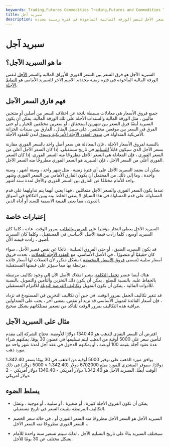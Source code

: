 ```yaml
---
keywords: Trading,Futures Commodities Trading,Futures and Commodities Trading
title: سبريد آجل
description: السبريد الآجل هو فرق السعر بين السعر الفوري للأوراق المالية والسعر الآجل لنفس الورقة المالية المأخوذة في فترة زمنية محددة.
---
```


# سبريد آجل
## ما هو السبريد الآجل؟

السبريد الآجل هو فرق السعر بين السعر الفوري للأوراق المالية والسعر [الآجل](/forwardcontract) لنفس الورقة المالية المأخوذة في فترة زمنية محددة. الاسم الآخر للسبريد الأمامي هو [النقاط الآجلة](/forwardpoints).

## فهم فارق السعر الآجل

جميع فروق الأسعار هي معادلات بسيطة ناتجة عن اختلاف السعر بين أصلين أو منتجين ماليين ، مثل الورقة المالية والسندات الآجلة على تلك الورقة المالية. يمكن أن يكون السبريد أيضًا فرق السعر بين شهرين استحقاق ، أو سعرين مختلفين للخيار [،](/strikeprice) أو حتى الفرق في السعر بين موقعين مختلفين. على سبيل المثال ، الفارق بين سندات الخزانة الأمريكية المتداولة في [سوق العقود الآجلة الأمريكية وسوق](/futures) لندن للعقود الآجلة.

بالنسبة لفروق الأسعار الآجلة ، فإن المعادلة هي سعر أصل واحد بالسعر الفوري مقارنة بسعر الآجل الذي سيكون قابلاً [للتسليم](/deliverables) في تاريخ مستقبلي. إذا كان السعر الآجل أعلى من السعر الفوري ، فإن المعادلة هي السعر الآجل مطروحًا منه السعر الفوري. إذا كان السعر الفوري أعلى من السعر الآجل ، فإن السبريد هو السعر الفوري مطروحًا منه السعر الآجل.

يمكن أن يعتمد السبريد الآجل على أي فترة زمنية ، مثل شهر واحد ، وستة أشهر ، وسنة واحدة ، وما إلى ذلك. من المحتمل أن يكون الفارق الأمامي بين السعر الفوري وشهر واحد للأمام مختلفًا عن الفارق بين السعر الفوري والآجل لمدة ستة أشهر.

عندما يكون السعر الفوري والسعر الآجل متماثلين ، فهذا يعني أنهما يتم تداولهما على قدم المساواة. على قدم المساواة في هذا السياق لا ينبغي الخلط بينه وبين التكافؤ في أسواق الديون ، مما يعني القيمة الاسمية للسند أو أداة الدين.

## إعتبارات خاصة

السبريد الآجل يعطي التجار مؤشرا على [العرض والطلب](/law-of-supply-demand) بمرور الوقت. عادة ، كلما كان السبريد أوسع ، كلما زادت قيمة الأصل الأساسي في المستقبل ، وكلما كان السبريد أضيق ، زادت قيمته الآن.

قد يكون السبريد الضيق ، أو حتى الفروق السلبية ، ناتجًا عن نقص قصير الأجل ، سواء كان حقيقيًا أو متصورًا ، في الأصل الأساسي. مع [العقود الآجلة للعملات](/currencyforward) ، تحدث فروق أسعار سلبية (تسمى [فروق الأسعار المخفضة](/discount-spread) ) بشكل متكرر لأن العملات لها أسعار فائدة مرتبطة بها مما سيؤثر على قيمتها المستقبلية.

هناك أيضا عنصر [تحمل التكلفة](/carrying-costs). يشير امتلاك الأصل الآن إلى وجود تكاليف مرتبطة بالحفاظ عليه. بالنسبة للسلع ، يمكن أن يكون ذلك التخزين والتأمين والتمويل. بالنسبة للأدوات المالية ، يمكن أن يكون التمويل [وتكاليف الفرصة البديلة](/opportunitycost) للالتزام المستقبلي.

قد تتغير تكاليف الحمل بمرور الوقت. في حين أن تكاليف التخزين في المستودع قد تزداد ، فإن أسعار الفائدة لتمويل الأساسي قد تزيد أو تنقص. بمعنى آخر ، يجب على المتداولين مراقبة هذه التكاليف بمرور الوقت للتأكد من تسعير ممتلكاتهم بشكل صحيح.

## مثال على السبريد الآجل

افترض أن السعر النقدي للذهب هو 1340.40 دولارًا للأونصة. تحتاج الشركة إلى مقدم لتأمين سعر على 5000 أوقية من الذهب ليتم تسليمها في غضون 30 يومًا. يمكنهم شراء عدة عقود آجلة بقيمة 100 أونصة ، أو يمكنهم الدخول في عقد آجل لمدة شهر واحد مع مورد ذهب.

يوافق مورد الذهب على توفير 5000 أوقية من الذهب في 30 يومًا بسعر 1،342.40 دولارًا. سيوفر المشتري للمورد مبلغ 6702000 دولار (1،342.40 × 5000 دولار) في ذلك الوقت أيضًا. السبريد الآجل هو 1،342.40 دولار أمريكي - 1340.40 دولار أمريكي = 2 دولار أمريكي.

## يسلط الضوء

- يمكن أن تكون الفروق الآجلة كبيرة ، أو صغيرة ، أو سلبية ، أو موجبة ، وتمثل التكاليف المرتبطة بتثبيت السعر في تاريخ مستقبلي.

- السبريد الآجل هو السعر الآجل مطروحًا منه السعر الفوري أو ، في حالة سعر الخصم ، السعر الفوري مطروحًا منه السعر الآجل.

- سيختلف السبريد بناءً على تاريخ التسليم الآجل ، لذلك سيتم تسعير سنة واحدة للأمام بشكل مختلف عن 30 يومًا للأجل.

